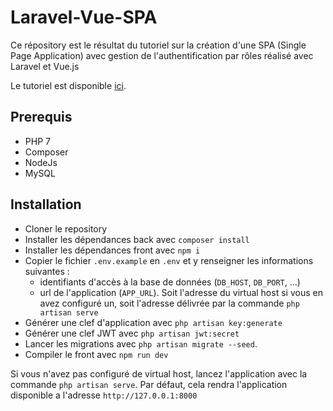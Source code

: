 # Laravel-Vue-SPA

Ce répository est le résultat du tutoriel sur la création d'une SPA (Single Page Application) avec gestion de l'authentification par rôles réalisé avec Laravel et Vue.js

Le tutoriel est disponible [ici](https://medium.com/@ripoche.b/cr%C3%A9er-une-spa-avec-authentification-par-r%C3%B4les-avec-laravel-et-vue-js-e69782ac6896).

## Prerequis

- PHP 7
- Composer
- NodeJs
- MySQL

## Installation

- Cloner le repository
- Installer les dépendances back avec `composer install`
- Installer les dépendances front avec `npm i`
- Copier le fichier `.env.example` en `.env` et y renseigner les informations suivantes :
    - identifiants d'accès à la base de données (`DB_HOST`, `DB_PORT`, ...)
    - url de l'application (`APP_URL`). Soit l'adresse du virtual host si vous en avez configuré un, soit l'adresse délivrée par la commande `php artisan serve`
- Générer une clef d'application avec `php artisan key:generate`
- Générer une clef JWT avec `php artisan jwt:secret`
- Lancer les migrations avec `php artisan migrate --seed`.
- Compiler le front avec `npm run dev`

Si vous n'avez pas configuré de virtual host, lancez l'application avec la commande `php artisan serve`. Par défaut, cela rendra l'application disponible a l'adresse `http://127.0.0.1:8000`

